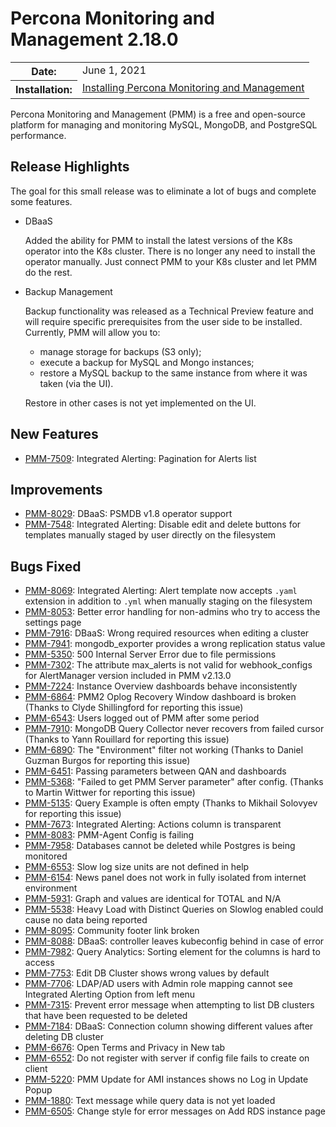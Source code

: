 # Percona Monitoring and Management 2.18.0

<table class="docutils field-list" frame="void" rules="none">
  <colgroup>
    <col class="field-name">
    <col class="field-body">
  </colgroup>
  <tbody valign="top">
    <tr class="field-odd field">
      <th class="field-name">Date:</th>
      <td class="field-body">June 1, 2021</td>
    </tr>
    <tr class="field-even field">
      <th class="field-name">Installation:</th>
      <td class="field-body">
        <a class="reference external" href="https://www.percona.com/software/pmm/quickstart">Installing Percona Monitoring and Management</a></td>
    </tr>
  </tbody>
</table>

Percona Monitoring and Management (PMM) is a free and open-source platform for managing and monitoring MySQL, MongoDB, and PostgreSQL performance.

## Release Highlights

The goal for this small release was to eliminate a lot of bugs and complete some features.

- DBaaS

    Added the ability for PMM to install the latest versions of the K8s operator into the K8s cluster. There is no longer any need to install the operator manually. Just connect PMM to your K8s cluster and let PMM do the rest.

- Backup Management

    Backup functionality was released as a Technical Preview feature and will require specific prerequisites from the user side to be installed. Currently, PMM will allow you to:

    - manage storage for backups (S3 only);
    - execute a backup for MySQL and Mongo instances;
    - restore a MySQL backup to the same instance from where it was taken (via the UI).

    Restore in other cases is not yet implemented on the UI.

## New Features

* [PMM-7509](https://jira.percona.com/browse/PMM-7509): Integrated Alerting: Pagination for Alerts list



## Improvements

* [PMM-8029](https://jira.percona.com/browse/PMM-8029): DBaaS: PSMDB v1.8 operator support
* [PMM-7548](https://jira.percona.com/browse/PMM-7548): Integrated Alerting: Disable edit and delete buttons for templates manually staged by user directly on the filesystem



## Bugs Fixed

* [PMM-8069](https://jira.percona.com/browse/PMM-8069): Integrated Alerting: Alert template now accepts `.yaml` extension in addition to `.yml` when manually staging on the filesystem
* [PMM-8053](https://jira.percona.com/browse/PMM-8053): Better error handling for non-admins who try to access the settings page
* [PMM-7916](https://jira.percona.com/browse/PMM-7916): DBaaS: Wrong required resources when editing a cluster
* [PMM-7941](https://jira.percona.com/browse/PMM-7941): mongodb_exporter provides a wrong replication status value
* [PMM-5350](https://jira.percona.com/browse/PMM-5350): 500 Internal Server Error due to file permissions
* [PMM-7302](https://jira.percona.com/browse/PMM-7302): The attribute max_alerts is not valid for webhook_configs for AlertManager version included in PMM v2.13.0
* [PMM-7224](https://jira.percona.com/browse/PMM-7224): Instance Overview dashboards behave inconsistently
* [PMM-6864](https://jira.percona.com/browse/PMM-6864): PMM2 Oplog Recovery Window dashboard is broken (Thanks to Clyde Shillingford for reporting this issue)
* [PMM-6543](https://jira.percona.com/browse/PMM-6543): Users logged out of PMM after some period
* [PMM-7910](https://jira.percona.com/browse/PMM-7910): MongoDB Query Collector never recovers from failed cursor (Thanks to Yann Rouillard for reporting this issue)
* [PMM-6890](https://jira.percona.com/browse/PMM-6890): The "Environment" filter not working (Thanks to Daniel Guzman Burgos for reporting this issue)
* [PMM-6451](https://jira.percona.com/browse/PMM-6451): Passing parameters between QAN and dashboards
* [PMM-5368](https://jira.percona.com/browse/PMM-5368): "Failed to get PMM Server parameter" after config. (Thanks to Martin Wittwer for reporting this issue)
* [PMM-5135](https://jira.percona.com/browse/PMM-5135): Query Example is often empty (Thanks to Mikhail Solovyev for reporting this issue)
* [PMM-7673](https://jira.percona.com/browse/PMM-7673): Integrated Alerting: Actions column is transparent
* [PMM-8083](https://jira.percona.com/browse/PMM-8083): PMM-Agent Config is failing
* [PMM-7958](https://jira.percona.com/browse/PMM-7958): Databases cannot be deleted while Postgres is being monitored
* [PMM-6553](https://jira.percona.com/browse/PMM-6553): Slow log size units are not defined in help
* [PMM-6154](https://jira.percona.com/browse/PMM-6154): News panel does not work in fully isolated from internet environment
* [PMM-5931](https://jira.percona.com/browse/PMM-5931): Graph and values are identical for TOTAL and N/A
* [PMM-5538](https://jira.percona.com/browse/PMM-5538): Heavy Load with Distinct Queries on Slowlog enabled could cause no data being reported
* [PMM-8095](https://jira.percona.com/browse/PMM-8095): Community footer link broken
* [PMM-8088](https://jira.percona.com/browse/PMM-8088): DBaaS: controller leaves kubeconfig behind in case of error
* [PMM-7982](https://jira.percona.com/browse/PMM-7982): Query Analytics: Sorting element for the columns is hard to access
* [PMM-7753](https://jira.percona.com/browse/PMM-7753): Edit DB Cluster shows wrong values by default
* [PMM-7706](https://jira.percona.com/browse/PMM-7706): LDAP/AD users with Admin role mapping cannot see Integrated Alerting Option from left menu
* [PMM-7315](https://jira.percona.com/browse/PMM-7315): Prevent error message when attempting to list DB clusters that have been requested to be deleted
* [PMM-7184](https://jira.percona.com/browse/PMM-7184): DBaaS: Connection column showing different values after deleting DB cluster
* [PMM-6676](https://jira.percona.com/browse/PMM-6676): Open Terms and Privacy in New tab
* [PMM-6552](https://jira.percona.com/browse/PMM-6552): Do not register with server if config file fails to create on client
* [PMM-5220](https://jira.percona.com/browse/PMM-5220): PMM Update for AMI instances shows no Log in Update Popup
* [PMM-1880](https://jira.percona.com/browse/PMM-1880): Text message while query data is not yet loaded
* [PMM-6505](https://jira.percona.com/browse/PMM-6505): Change style for error messages on Add RDS instance page
